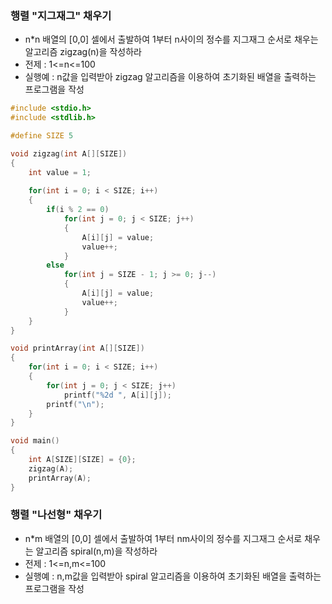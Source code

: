 ### 행렬 "지그재그" 채우기 
- n*n 배열의 [0,0] 셀에서 출발하여 1부터 n사이의 정수를 지그재그 순서로 채우는 알고리즘 zigzag(n)을 작성하라
- 전제 : 1<=n<=100
- 실행예 : n값을 입력받아 zigzag 알고리즘을 이용하여 초기화된 배열을 출력하는 프로그램을 작성

```c
#include <stdio.h>
#include <stdlib.h>

#define SIZE 5

void zigzag(int A[][SIZE])
{
    int value = 1;
    
    for(int i = 0; i < SIZE; i++)
    {
        if(i % 2 == 0)
            for(int j = 0; j < SIZE; j++)
            {
                A[i][j] = value;
                value++;
            }
        else
            for(int j = SIZE - 1; j >= 0; j--)
            {
                A[i][j] = value;
                value++;
            }
    }
}

void printArray(int A[][SIZE])
{
    for(int i = 0; i < SIZE; i++)
    {
        for(int j = 0; j < SIZE; j++)
            printf("%2d ", A[i][j]);
        printf("\n");
    }
}

void main()
{
    int A[SIZE][SIZE] = {0};
    zigzag(A);
    printArray(A);
}
```

### 행렬 "나선형" 채우기 
- n*m 배열의 [0,0] 셀에서 출발하여 1부터 nm사이의 정수를 지그재그 순서로 채우는 알고리즘 spiral(n,m)을 작성하라
- 전제 : 1<=n,m<=100
- 실행예 : n,m값을 입력받아 spiral 알고리즘을 이용하여 초기화된 배열을 출력하는 프로그램을 작성



